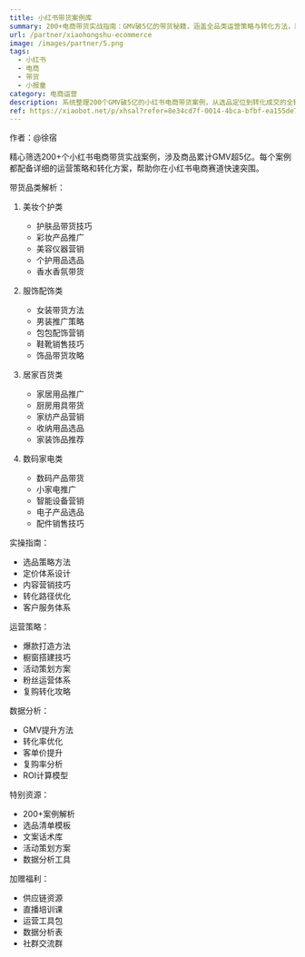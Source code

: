 ```yaml
---
title: 小红书带货案例库
summary: 200+电商带货实战指南：GMV破5亿的带货秘籍，涵盖全品类运营策略与转化方法，助你打造爆款带货账号
url: /partner/xiaohongshu-ecommerce
image: /images/partner/5.png
tags:
  - 小红书
  - 电商
  - 带货
  - 小报童
category: 电商运营
description: 系统整理200个GMV破5亿的小红书电商带货案例，从选品定位到转化成交的全链路实操指南，助你快速掌握带货技巧。
ref: https://xiaobot.net/p/xhsal?refer=8e34cd7f-0014-4bca-bfbf-ea155de7c005
---
```


作者：@徐宿

精心筛选200+个小红书电商带货实战案例，涉及商品累计GMV超5亿。每个案例都配备详细的运营策略和转化方案，帮助你在小红书电商赛道快速突围。

带货品类解析：

1. 美妆个护类
   - 护肤品带货技巧
   - 彩妆产品推广
   - 美容仪器营销
   - 个护用品选品
   - 香水香氛带货

2. 服饰配饰类
   - 女装带货方法
   - 男装推广策略
   - 包包配饰营销
   - 鞋靴销售技巧
   - 饰品带货攻略

3. 居家百货类
   - 家居用品推广
   - 厨房用具带货
   - 家纺产品营销
   - 收纳用品选品
   - 家装饰品推荐

4. 数码家电类
   - 数码产品带货
   - 小家电推广
   - 智能设备营销
   - 电子产品选品
   - 配件销售技巧

实操指南：
- 选品策略方法
- 定价体系设计
- 内容营销技巧
- 转化路径优化
- 客户服务体系

运营策略：
- 爆款打造方法
- 橱窗搭建技巧
- 活动策划方案
- 粉丝运营体系
- 复购转化攻略

数据分析：
- GMV提升方法
- 转化率优化
- 客单价提升
- 复购率分析
- ROI计算模型

特别资源：
- 200+案例解析
- 选品清单模板
- 文案话术库
- 活动策划方案
- 数据分析工具

加赠福利：
- 供应链资源
- 直播培训课
- 运营工具包
- 数据分析表
- 社群交流群
